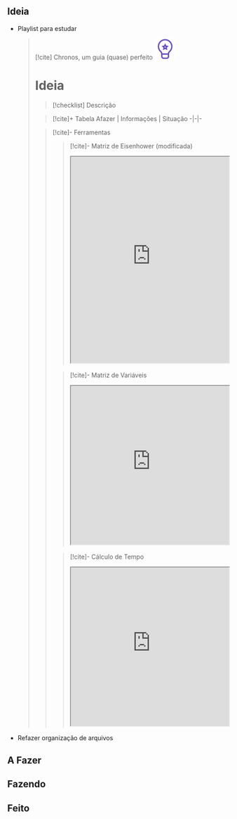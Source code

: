 ## Ideia
- Playlist para estudar  
  > [!cite] Chronos, um guia (quase) perfeito
  > ![image](.attachments/a74e4064032ba0f2f083dbb68f46e5795b738696.svg) 
  > # Ideia
  > > [!checklist] Descrição
  > > 
  > 
  > >  [!cite]+ Tabela
  > >  Afazer | Informações | Situação
  > > -|-|-
  > > 
  > 
  > > [!cite]- Ferramentas
  >  >  > [!cite]- Matriz de Eisenhower (modificada)
  >  >  > <iframe
  >  >  >  src="https://efzevios.github.io/Spork/Matriz%20de%20eisenhower.html"
  >  >  >  style="width:100%;height:auto;aspect-ratio:1/1.3"
  >  >  >  scrolling="no">
  >  >  > </iframe>
  >  >
  >  >  > [!cite]- Matriz de Variáveis
  >  >  > <iframe
  >  >  >  src="https://efzevios.github.io/Spork/Matriz%20de%20vari%C3%A1veis.html "
  >  >  >  style="width:100%;height:auto;aspect-ratio:1/1"
  >  >  >  scrolling="no">
  >  >  > </iframe>
  >  >
  >  >  > [!cite]- Cálculo de Tempo
  >  >  >  <iframe
  >  >  >   src="https://efzevios.github.io/Spork/Porcento.html"
  >  >  >   style="width:100%;height:;aspect-ratio:1"
  >  >  >   scrolling="yes">
  >  >  > </iframe>
  
  
  
  
- Refazer organização de arquivos  

## A Fazer

## Fazendo

## Feito